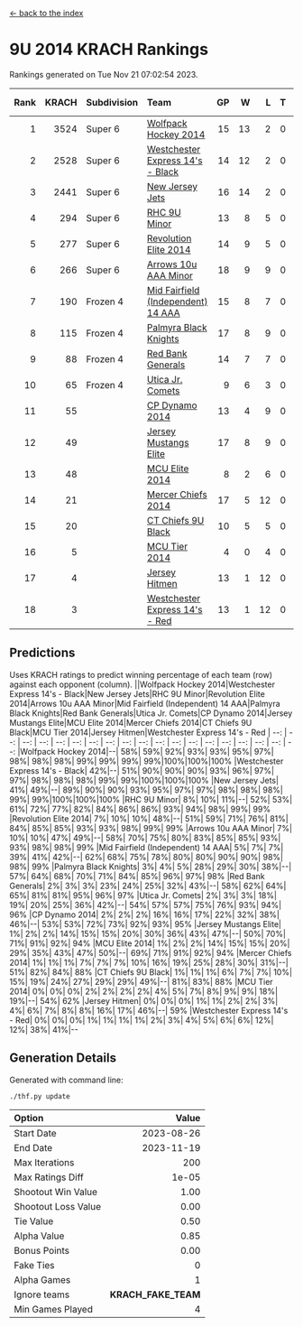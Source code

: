 [<- back to the index](readme.md)
# 9U 2014 KRACH Rankings
Rankings generated on Tue Nov 21 07:02:54 2023.

Rank|KRACH|Subdivision|Team|GP|W|L|T|OTW|OTL|SoS|Exp Wins|Win Diff
---:|---:|:---|:---|---:|---:|---:|---:|---:|---:|---:|---:|---:
1|3524|Super 6|[Wolfpack Hockey 2014](https://gamesheetstats.com/seasons/3664/teams/140871/schedule)|15|13|2|0|0|1|738|13.8|-0.0
2|2528|Super 6|[Westchester Express 14's - Black](https://gamesheetstats.com/seasons/3664/teams/140873/schedule)|14|12|2|0|2|0|723|12.8|-0.0
3|2441|Super 6|[New Jersey Jets](https://gamesheetstats.com/seasons/3664/teams/140881/schedule)|16|14|2|0|2|0|635|14.8|-0.0
4|294|Super 6|[RHC 9U Minor](https://gamesheetstats.com/seasons/3664/teams/140876/schedule)|13|8|5|0|1|0|627|8.9|0.0
5|277|Super 6|[Revolution Elite 2014](https://gamesheetstats.com/seasons/3664/teams/140880/schedule)|14|9|5|0|2|1|369|9.9|0.0
6|266|Super 6|[Arrows 10u AAA Minor](https://gamesheetstats.com/seasons/3664/teams/140872/schedule)|18|9|9|0|0|1|1091|9.9|0.0
7|190|Frozen 4|[Mid Fairfield (Independent) 14 AAA](https://gamesheetstats.com/seasons/3664/teams/140878/schedule)|15|8|7|0|1|0|647|8.9|0.0
8|115|Frozen 4|[Palmyra Black Knights](https://gamesheetstats.com/seasons/3664/teams/140875/schedule)|17|8|9|0|0|1|747|8.9|0.0
9|88|Frozen 4|[Red Bank Generals](https://gamesheetstats.com/seasons/3664/teams/140883/schedule)|14|7|7|0|0|1|479|7.9|0.0
10|65|Frozen 4|[Utica Jr. Comets](https://gamesheetstats.com/seasons/3664/teams/140884/schedule)|9|6|3|0|0|0|38|6.9|0.0
11|55||[CP Dynamo 2014](https://gamesheetstats.com/seasons/3664/teams/140877/schedule)|13|4|9|0|0|1|474|4.9|0.0
12|49||[Jersey Mustangs Elite](https://gamesheetstats.com/seasons/3664/teams/140888/schedule)|17|8|9|0|1|2|333|8.9|0.0
13|48||[MCU Elite 2014](https://gamesheetstats.com/seasons/3664/teams/140874/schedule)|8|2|6|0|0|1|1149|2.9|0.0
14|21||[Mercer Chiefs 2014](https://gamesheetstats.com/seasons/3664/teams/140885/schedule)|17|5|12|0|0|1|224|5.9|0.0
15|20||[CT Chiefs 9U Black](https://gamesheetstats.com/seasons/3664/teams/140886/schedule)|10|5|5|0|1|0|68|5.9|0.0
16|5||[MCU Tier 2014](https://gamesheetstats.com/seasons/3664/teams/140882/schedule)|4|0|4|0|0|0|985|0.9|0.0
17|4||[Jersey Hitmen](https://gamesheetstats.com/seasons/3664/teams/140879/schedule)|13|1|12|0|0|0|942|1.9|0.0
18|3||[Westchester Express 14's - Red](https://gamesheetstats.com/seasons/3664/teams/140887/schedule)|13|1|12|0|0|0|243|1.9|0.0

## Predictions
Uses KRACH ratings to predict winning percentage of each team (row) against each opponent (column).
||Wolfpack Hockey 2014|Westchester Express 14's - Black|New Jersey Jets|RHC 9U Minor|Revolution Elite 2014|Arrows 10u AAA Minor|Mid Fairfield (Independent) 14 AAA|Palmyra Black Knights|Red Bank Generals|Utica Jr. Comets|CP Dynamo 2014|Jersey Mustangs Elite|MCU Elite 2014|Mercer Chiefs 2014|CT Chiefs 9U Black|MCU Tier 2014|Jersey Hitmen|Westchester Express 14's - Red
| --: | --: | --: | --: | --: | --: | --: | --: | --: | --: | --: | --: | --: | --: | --: | --: | --: | --: | --: 
|Wolfpack Hockey 2014|--| 58%| 59%| 92%| 93%| 93%| 95%| 97%| 98%| 98%| 98%| 99%| 99%| 99%| 99%|100%|100%|100%
|Westchester Express 14's - Black| 42%|--| 51%| 90%| 90%| 90%| 93%| 96%| 97%| 97%| 98%| 98%| 98%| 99%| 99%|100%|100%|100%
|New Jersey Jets| 41%| 49%|--| 89%| 90%| 90%| 93%| 95%| 97%| 97%| 98%| 98%| 98%| 99%| 99%|100%|100%|100%
|RHC 9U Minor|  8%| 10%| 11%|--| 52%| 53%| 61%| 72%| 77%| 82%| 84%| 86%| 86%| 93%| 94%| 98%| 99%| 99%
|Revolution Elite 2014|  7%| 10%| 10%| 48%|--| 51%| 59%| 71%| 76%| 81%| 84%| 85%| 85%| 93%| 93%| 98%| 99%| 99%
|Arrows 10u AAA Minor|  7%| 10%| 10%| 47%| 49%|--| 58%| 70%| 75%| 80%| 83%| 85%| 85%| 93%| 93%| 98%| 98%| 99%
|Mid Fairfield (Independent) 14 AAA|  5%|  7%|  7%| 39%| 41%| 42%|--| 62%| 68%| 75%| 78%| 80%| 80%| 90%| 90%| 98%| 98%| 99%
|Palmyra Black Knights|  3%|  4%|  5%| 28%| 29%| 30%| 38%|--| 57%| 64%| 68%| 70%| 71%| 84%| 85%| 96%| 97%| 98%
|Red Bank Generals|  2%|  3%|  3%| 23%| 24%| 25%| 32%| 43%|--| 58%| 62%| 64%| 65%| 81%| 81%| 95%| 96%| 97%
|Utica Jr. Comets|  2%|  3%|  3%| 18%| 19%| 20%| 25%| 36%| 42%|--| 54%| 57%| 57%| 75%| 76%| 93%| 94%| 96%
|CP Dynamo 2014|  2%|  2%|  2%| 16%| 16%| 17%| 22%| 32%| 38%| 46%|--| 53%| 53%| 72%| 73%| 92%| 93%| 95%
|Jersey Mustangs Elite|  1%|  2%|  2%| 14%| 15%| 15%| 20%| 30%| 36%| 43%| 47%|--| 50%| 70%| 71%| 91%| 92%| 94%
|MCU Elite 2014|  1%|  2%|  2%| 14%| 15%| 15%| 20%| 29%| 35%| 43%| 47%| 50%|--| 69%| 71%| 91%| 92%| 94%
|Mercer Chiefs 2014|  1%|  1%|  1%|  7%|  7%|  7%| 10%| 16%| 19%| 25%| 28%| 30%| 31%|--| 51%| 82%| 84%| 88%
|CT Chiefs 9U Black|  1%|  1%|  1%|  6%|  7%|  7%| 10%| 15%| 19%| 24%| 27%| 29%| 29%| 49%|--| 81%| 83%| 88%
|MCU Tier 2014|  0%|  0%|  0%|  2%|  2%|  2%|  2%|  4%|  5%|  7%|  8%|  9%|  9%| 18%| 19%|--| 54%| 62%
|Jersey Hitmen|  0%|  0%|  0%|  1%|  1%|  2%|  2%|  3%|  4%|  6%|  7%|  8%|  8%| 16%| 17%| 46%|--| 59%
|Westchester Express 14's - Red|  0%|  0%|  0%|  1%|  1%|  1%|  1%|  2%|  3%|  4%|  5%|  6%|  6%| 12%| 12%| 38%| 41%|--

## Generation Details

Generated with command line:
```
./thf.py update
```

| Option | Value |
| :----- | ----: |
| Start Date | 2023-08-26 |
| End Date | 2023-11-19 |
| Max Iterations | 200 |
| Max Ratings Diff | 1e-05 |
| Shootout Win Value | 1.00 |
| Shootout Loss Value | 0.00 |
| Tie Value | 0.50 |
| Alpha Value | 0.85 |
| Bonus Points | 0.00 |
| Fake Ties | 0 |
| Alpha Games | 1 |
| Ignore teams | __KRACH_FAKE_TEAM__ |
| Min Games Played | 4 |

